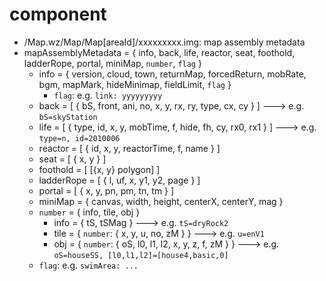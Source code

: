 # component

- /Map.wz/Map/Map[areaId]/xxxxxxxxx.img: map assembly metadata
- mapAssemblyMetadata = { info, back, life, reactor, seat, foothold, ladderRope, portal, miniMap, `number`, `flag` }
   - info = { version, cloud, town, returnMap, forcedReturn, mobRate, bgm, mapMark, hideMinimap, fieldLimit, `flag` }
      - `flag`: e.g. `link: yyyyyyyyy`
   - back = [ { bS, front, ani, no, x, y, rx, ry, type, cx, cy } ] ---> e.g. `bS=skyStation`
   - life = [ { type, id, x, y, mobTime, f, hide, fh, cy, rx0, rx1 } ] ---> e.g. `type=n, id=2010006`
   - reactor = [ { id, x, y, reactorTime, f, name } ]
   - seat = [ { x, y } ]
   - foothold = [ [{x, y} polygon] ]
   - ladderRope = [ { l, uf, x, y1, y2, page } ]
   - portal = [ { x, y, pn, pm, tn, tm } ]
   - miniMap = { canvas, width, height, centerX, centerY, mag }
   - `number` = { info, tile, obj }
      - info = { tS, tSMag } ---> e.g. `tS=dryRock2`
      - tile = { `number`: { x, y, u, no, zM } } ---> e.g. `u=enV1`
      - obj = { `number`: { oS, l0, l1, l2, x, y, z, f, zM } } ---> e.g. `oS=houseSS, [l0,l1,l2]=[house4,basic,0]`
   - `flag`: e.g. `swimArea: ...`

